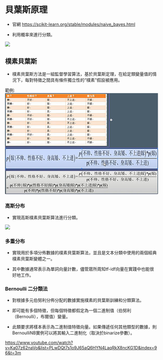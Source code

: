 # 貝葉斯原理

- 官網 https://scikit-learn.org/stable/modules/naive_bayes.html

- 利用概率來進行分類。

 <img src="http://chart.googleapis.com/chart?cht=tx&chl= P(y | x_1, \dots, x_n) = \frac{P(y) P(x_1, \dots, x_n | y)}{P(x_1, \dots, x_n)}" style="border:none;"> 
 
## 樸素貝葉斯

-  樸素貝葉斯方法是一組監督學習算法，基於貝葉斯定理，在給定類變量值的情況下，每對特徵之間具有條件獨立性的“樸素”假設被應用。


範例:
 <img src="樸素貝葉斯範例.jpg" style="border:none;"> 


### 高斯分布

- 實現高斯樸素貝葉斯算法進行分類。

 <img src="http://chart.googleapis.com/chart?cht=tx&chl=P(x_i | y) = \frac{1}{\sqrt{2\pi\sigma^2_y}} \exp\left(-\frac{(x_i - \mu_y)^2}{2\sigma^2_y}\right)" style="border:none;"> 

### 多重分布

- 實現用於多項分佈數據的樸素貝葉斯算法，並且是文本分類中使用的兩個經典樸素貝葉斯變體之一。

- 其中數據通常表示為單詞向量計數，儘管眾所周知tf-idf向量在實踐中也能很好地工作。


###  Bernoulli 二分類法

- 對根據多元伯努利分佈分配的數據實施樸素的貝葉斯訓練和分類算法。

- 即可能有多個特徵，但每個特徵都假定為一個二進制值（伯努利（Bernoulli），布爾值）變量。

- 此類要求將樣本表示為二進制值特徵向量。如果傳遞任何其他類型的數據，則BernoulliNB實例可以將其輸入二進制化（取決於binarize參數）。


https://www.youtube.com/watch?v=Ka07z62naVo&list=PLwDQt7s1o9J65aQ6HYN4LaqRkX8ncKG1D&index=96&t=3m
